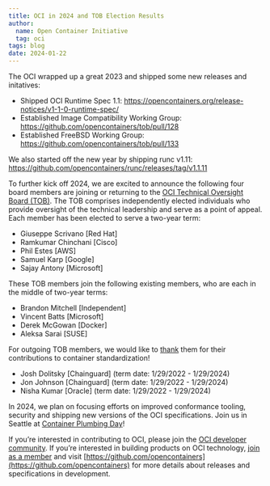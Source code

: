 ```yaml
---
title: OCI in 2024 and TOB Election Results
author:
  name: Open Container Initiative
  tag: oci
tags: blog
date: 2024-01-22
---
```


The OCI wrapped up a great 2023 and shipped some new releases and initatives:

* Shipped OCI Runtime Spec 1.1: https://opencontainers.org/release-notices/v1-1-0-runtime-spec/ 
* Established Image Compatibility Working Group: https://github.com/opencontainers/tob/pull/128
* Established FreeBSD Working Group: https://github.com/opencontainers/tob/pull/133

We also started off the new year by shipping runc v1.11:
https://github.com/opencontainers/runc/releases/tag/v1.1.11

To further kick off 2024, we are excited to announce the following four board members are joining or returning to the [OCI Technical Oversight Board (TOB)](https://opencontainers.org/about/tob). The TOB comprises independently elected individuals who provide oversight of the technical leadership and serve as a point of appeal. Each member has been elected to serve a two-year term:

* Giuseppe Scrivano [Red Hat]
* Ramkumar Chinchani [Cisco]
* Phil Estes [AWS]
* Samuel Karp [Google]
* Sajay Antony [Microsoft]

These TOB members join the following existing members, who are each in the middle of two-year terms:

* Brandon Mitchell [Independent]
* Vincent Batts [Microsoft]
* Derek McGowan [Docker]
* Aleksa Sarai [SUSE]

For outgoing TOB members, we would like to [thank](https://github.com/opencontainers/tob/blob/main/EMERITUS.md) them for their contributions to container standardization!

* Josh Dolitsky [Chainguard] (term date: 1/29/2022 - 1/29/2024)
* Jon Johnson [Chainguard] (term date: 1/29/2022 - 1/29/2024)
* Nisha Kumar [Oracle] (term date: 1/29/2022 - 1/29/2024)

In 2024, we plan on focusing efforts on improved conformance tooling, security and shipping new versions of the OCI specifications. Join us in Seattle at [Container Plumbing Day](https://events.linuxfoundation.org/container-plumbing-days/)!

If you’re interested in contributing to OCI, please join the [OCI developer community](https://opencontainers.org/community). If you’re interested in building products on OCI technology, [join as a member](https://opencontainers.org/join) and visit [https://github.com/opencontainers](https://github.com/opencontainers) for more details about releases and specifications in development.
